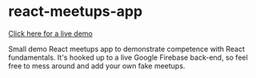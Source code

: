 # react-meetups-app

[Click here for a live demo](https://lucasbecker-dev.github.io/react-meetups-app/)

Small demo React meetups app to demonstrate competence with React fundamentals. It's hooked up to a live Google Firebase back-end, so feel free to mess around and add your own fake meetups.

